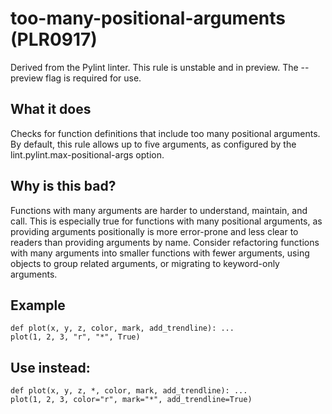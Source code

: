 # too-many-positional-arguments (PLR0917)
Derived from the Pylint linter.
This rule is unstable and in preview. The --preview flag is required for use.
## What it does
Checks for function definitions that include too many positional arguments.
By default, this rule allows up to five arguments, as configured by the
lint.pylint.max-positional-args option.
## Why is this bad?
Functions with many arguments are harder to understand, maintain, and call.
This is especially true for functions with many positional arguments, as
providing arguments positionally is more error-prone and less clear to
readers than providing arguments by name.
Consider refactoring functions with many arguments into smaller functions
with fewer arguments, using objects to group related arguments, or migrating to
keyword-only arguments.
## Example
```
def plot(x, y, z, color, mark, add_trendline): ...
plot(1, 2, 3, "r", "*", True)
```
## Use instead:
```
def plot(x, y, z, *, color, mark, add_trendline): ...
plot(1, 2, 3, color="r", mark="*", add_trendline=True)
```